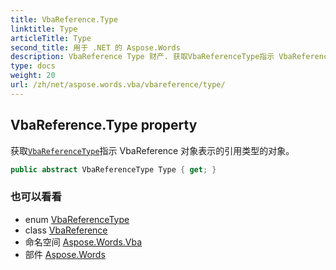 ```yaml
---
title: VbaReference.Type
linktitle: Type
articleTitle: Type
second_title: 用于 .NET 的 Aspose.Words
description: VbaReference Type 财产. 获取VbaReferenceType指示 VbaReference 对象表示的引用类型的对象 在 C#.
type: docs
weight: 20
url: /zh/net/aspose.words.vba/vbareference/type/
---
```

## VbaReference.Type property

获取[`VbaReferenceType`](../../vbareferencetype/)指示 VbaReference 对象表示的引用类型的对象。

```csharp
public abstract VbaReferenceType Type { get; }
```

### 也可以看看

* enum [VbaReferenceType](../../vbareferencetype/)
* class [VbaReference](../)
* 命名空间 [Aspose.Words.Vba](../../../aspose.words.vba/)
* 部件 [Aspose.Words](../../../)
